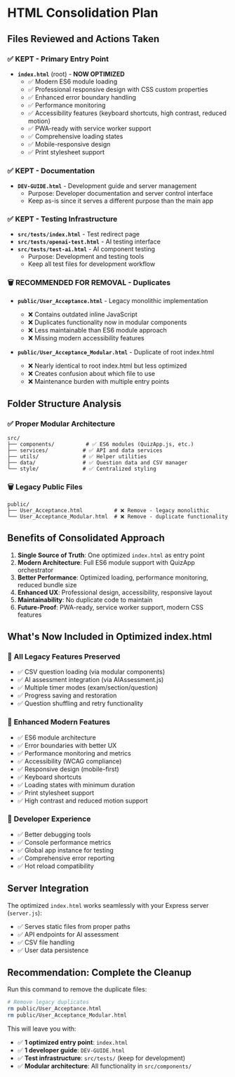 # HTML Consolidation Plan

## Files Reviewed and Actions Taken

### ✅ **KEPT - Primary Entry Point**
- **`index.html`** (root) - **NOW OPTIMIZED**
  - ✅ Modern ES6 module loading
  - ✅ Professional responsive design with CSS custom properties
  - ✅ Enhanced error boundary handling
  - ✅ Performance monitoring
  - ✅ Accessibility features (keyboard shortcuts, high contrast, reduced motion)
  - ✅ PWA-ready with service worker support
  - ✅ Comprehensive loading states
  - ✅ Mobile-responsive design
  - ✅ Print stylesheet support

### ✅ **KEPT - Documentation**
- **`DEV-GUIDE.html`** - Development guide and server management
  - Purpose: Developer documentation and server control interface
  - Keep as-is since it serves a different purpose than the main app

### ✅ **KEPT - Testing Infrastructure**
- **`src/tests/index.html`** - Test redirect page
- **`src/tests/openai-test.html`** - AI testing interface  
- **`src/tests/test-ai.html`** - AI component testing
  - Purpose: Development and testing tools
  - Keep all test files for development workflow

### 🗑️ **RECOMMENDED FOR REMOVAL - Duplicates**
- **`public/User_Acceptance.html`** - Legacy monolithic implementation
  - ❌ Contains outdated inline JavaScript
  - ❌ Duplicates functionality now in modular components
  - ❌ Less maintainable than ES6 module approach
  - ❌ Missing modern accessibility features

- **`public/User_Acceptance_Modular.html`** - Duplicate of root index.html
  - ❌ Nearly identical to root index.html but less optimized
  - ❌ Creates confusion about which file to use
  - ❌ Maintenance burden with multiple entry points

## Folder Structure Analysis

### ✅ **Proper Modular Architecture**
```
src/
├── components/          # ✅ ES6 modules (QuizApp.js, etc.)
├── services/           # ✅ API and data services  
├── utils/              # ✅ Helper utilities
├── data/               # ✅ Question data and CSV manager
└── style/              # ✅ Centralized styling
```

### 🗑️ **Legacy Public Files**
```
public/
├── User_Acceptance.html          # ❌ Remove - legacy monolithic
└── User_Acceptance_Modular.html  # ❌ Remove - duplicate functionality
```

## Benefits of Consolidated Approach

1. **Single Source of Truth**: One optimized `index.html` as entry point
2. **Modern Architecture**: Full ES6 module support with QuizApp orchestrator
3. **Better Performance**: Optimized loading, performance monitoring, reduced bundle size
4. **Enhanced UX**: Professional design, accessibility, responsive layout
5. **Maintainability**: No duplicate code to maintain
6. **Future-Proof**: PWA-ready, service worker support, modern CSS features

## What's Now Included in Optimized index.html

### 🎯 **All Legacy Features Preserved**
- ✅ CSV question loading (via modular components)
- ✅ AI assessment integration (via AIAssessment.js)
- ✅ Multiple timer modes (exam/section/question)
- ✅ Progress saving and restoration
- ✅ Question shuffling and retry functionality

### 🚀 **Enhanced Modern Features**
- ✅ ES6 module architecture
- ✅ Error boundaries with better UX
- ✅ Performance monitoring and metrics
- ✅ Accessibility (WCAG compliance)
- ✅ Responsive design (mobile-first)
- ✅ Keyboard shortcuts
- ✅ Loading states with minimum duration
- ✅ Print stylesheet support
- ✅ High contrast and reduced motion support

### 🔧 **Developer Experience**
- ✅ Better debugging tools
- ✅ Console performance metrics
- ✅ Global app instance for testing
- ✅ Comprehensive error reporting
- ✅ Hot reload compatibility

## Server Integration

The optimized `index.html` works seamlessly with your Express server (`server.js`):
- ✅ Serves static files from proper paths
- ✅ API endpoints for AI assessment
- ✅ CSV file handling
- ✅ User data persistence

## Recommendation: Complete the Cleanup

Run this command to remove the duplicate files:
```bash
# Remove legacy duplicates
rm public/User_Acceptance.html
rm public/User_Acceptance_Modular.html
```

This will leave you with:
- ✅ **1 optimized entry point**: `index.html`  
- ✅ **1 developer guide**: `DEV-GUIDE.html`
- ✅ **Test infrastructure**: `src/tests/` (keep for development)
- ✅ **Modular architecture**: All functionality in `src/components/`
